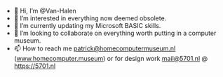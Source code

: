 - 👋 Hi, I’m @Van-Halen
- 👀 I’m interested in everything now deemed obsolete.
- 🌱 I’m currently updating my Microsoft BASIC skills.
- 💞️ I’m looking to collaborate on everything worth putting in a computer museum.
- 📫 How to reach me patrick@homecomputermuseum.nl (www.homecomputer.museum) or for design work mail@5701.nl @ https://5701.nl

